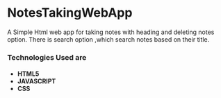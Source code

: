 # NotesTakingWebApp
A Simple Html web app for taking notes with heading and deleting notes option. There is search option ,which search notes based on their title.

<h3>Technologies Used are</h3>
<h4><ul><li>HTML5</li> <li>JAVASCRIPT</li> <li>CSS</li></ul></h4>
